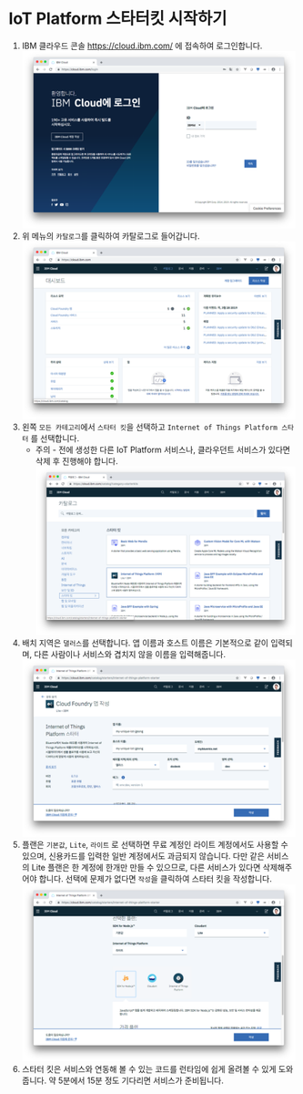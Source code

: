 # IoT Platform 스타터킷 시작하기

1. IBM 클라우드 콘솔 https://cloud.ibm.com/ 에 접속하여 로그인합니다.
    ![Login](./images/iot_starter_1.png)
2. 위 메뉴의 `카탈로그`를 클릭하여 카탈로그로 들어갑니다.
    ![Dashboard](./images/iot_starter_2_dashboard.png)
3. 왼쪽 `모든 카테고리`에서 `스타터 킷`을 선택하고 `Internet of Things Platform 스타터` 를 선택합니다.
    * 주의 - 전에 생성한 다른 IoT Platform 서비스나, 클라우던트 서비스가 있다면 삭제 후 진행해야 합니다.
    ![StarterKit](./images/iot_starter_3.png)
4. 배치 지역은 `댈러스`를 선택합니다. 앱 이름과 호스트 이름은 기본적으로 같이 입력되며, 다른 사람이나 서비스와 겹치지 않을 이름을 입력해줍니다.
    ![Name](./images/iot_starter_4_name.png)
5. 플랜은 `기본값`, `Lite`, `라이트` 로 선택하면 무료 계정인 라이트 계정에서도 사용할 수 있으며, 신용카드를 입력한 일반 계정에서도 과금되지 않습니다. 다만 같은 서비스의 Lite 플랜은 한 계정에 한개만 만들 수 있으므로, 다른 서비스가 있다면 삭제해주어야 합니다. 선택에 문제가 없다면 `작성`을 클릭하여 스타터 킷을 작성합니다.
    ![Plan](./images/iot_starter_5_plan.png)
6. 스타터 킷은 서비스와 연동해 볼 수 있는 코드를 런타임에 쉽게 올려볼 수 있게 도와줍니다. 약 5분에서 15분 정도 기다리면 서비스가 준비됩니다.
